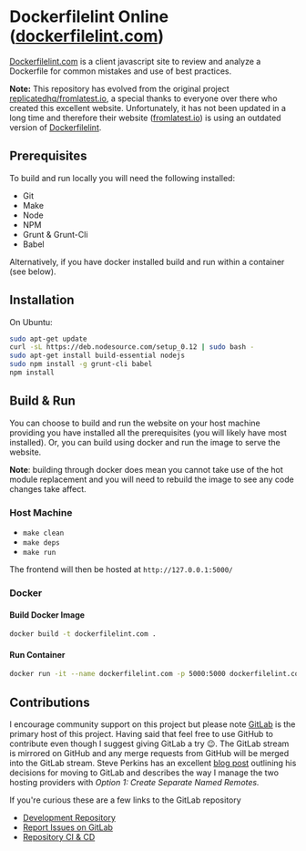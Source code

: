 # Dockerfilelint Online ([dockerfilelint.com](https://www.dockerfilelint.com/)) 

[Dockerfilelint.com](https://www.dockerfilelint.com/) is a client javascript site to review and analyze a Dockerfile for common mistakes and use of best practices. 

**Note:** This repository has evolved from the original project [replicatedhq/fromlatest.io](https://github.com/replicatedhq/fromlatest.io), a special thanks to everyone over there who created this excellent website. Unfortunately, it has not been updated in a long time and therefore their website ([fromlatest.io](https://www.fromlatest.io/)) is using an outdated version of [Dockerfilelint](https://github.com/replicatedhq/dockerfilelint).

## Prerequisites

To build and run locally you will need the following installed:
* Git
* Make
* Node
* NPM
* Grunt & Grunt-Cli
* Babel

Alternatively, if you have docker installed build and run within a container (see below).

## Installation

On Ubuntu:
```bash
sudo apt-get update
curl -sL https://deb.nodesource.com/setup_0.12 | sudo bash -
sudo apt-get install build-essential nodejs
sudo npm install -g grunt-cli babel
npm install
```

## Build & Run

You can choose to build and run the website on your host machine providing you have installed all the prerequisites (you will likely have most installed). Or, you can build using docker and run the image to serve the website.

**Note**: building through docker does mean you cannot take use of the hot module replacement and you will need to rebuild the image to see any code changes take affect.

### Host Machine

- `make clean`
- `make deps`
- `make run`

The frontend will then be hosted at `http://127.0.0.1:5000/`

### Docker

#### Build Docker Image
```bash
docker build -t dockerfilelint.com .
```

#### Run Container
```bash
docker run -it --name dockerfilelint.com -p 5000:5000 dockerfilelint.com
```

## Contributions

I encourage community support on this project but please note [GitLab](https://gitlab.com/explore/projects/trending) is the primary host of this project. Having said that feel free to use GitHub to contribute even though I suggest giving GitLab a try 😉. The GitLab stream is mirrored on GitHub and any merge requests from GitHub will be merged into the GitLab stream. Steve Perkins has an excellent [blog post](https://steveperkins.com/migrating-projects-from-github-to-gitlab/) outlining his decisions for moving to GitLab and describes the way I manage the two hosting providers with *Option 1: Create Separate Named Remotes.*

If you're curious these are a few links to the GitLab repository

* [Development Repository](https://gitlab.com/TheYorkshireDev/dockerfilelint.com)
* [Report Issues on GitLab](https://gitlab.com/TheYorkshireDev/dockerfilelint.com/issues)
* [Repository CI & CD](https://gitlab.com/TheYorkshireDev/dockerfilelint.com/pipelines)
